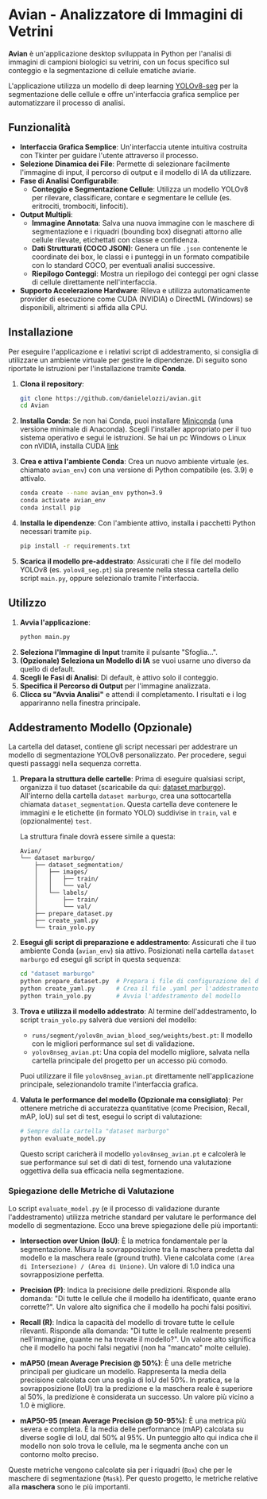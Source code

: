 # Avian - Analizzatore di Immagini di Vetrini

**Avian** è un'applicazione desktop sviluppata in Python per l'analisi di immagini di campioni biologici su vetrini, con un focus specifico sul conteggio e la segmentazione di cellule ematiche aviarie.

L'applicazione utilizza un modello di deep learning [YOLOv8-seg](https://github.com/ultralytics/assets/releases/download/v0.0.0/yolov8n-seg.pt) per la segmentazione delle cellule e offre un'interfaccia grafica semplice per automatizzare il processo di analisi.

## Funzionalità

- **Interfaccia Grafica Semplice**: Un'interfaccia utente intuitiva costruita con Tkinter per guidare l'utente attraverso il processo.
- **Selezione Dinamica dei File**: Permette di selezionare facilmente l'immagine di input, il percorso di output e il modello di IA da utilizzare.
- **Fase di Analisi Configurabile**:
  - **Conteggio e Segmentazione Cellule**: Utilizza un modello YOLOv8 per rilevare, classificare, contare e segmentare le cellule (es. eritrociti, trombociti, linfociti).
- **Output Multipli**:
  - **Immagine Annotata**: Salva una nuova immagine con le maschere di segmentazione e i riquadri (bounding box) disegnati attorno alle cellule rilevate, etichettati con classe e confidenza.
  - **Dati Strutturati (COCO JSON)**: Genera un file `.json` contenente le coordinate dei box, le classi e i punteggi in un formato compatibile con lo standard COCO, per eventuali analisi successive.
  - **Riepilogo Conteggi**: Mostra un riepilogo dei conteggi per ogni classe di cellule direttamente nell'interfaccia.
- **Supporto Accelerazione Hardware**: Rileva e utilizza automaticamente provider di esecuzione come CUDA (NVIDIA) o DirectML (Windows) se disponibili, altrimenti si affida alla CPU.

## Installazione

Per eseguire l'applicazione e i relativi script di addestramento, si consiglia di utilizzare un ambiente virtuale per gestire le dipendenze. Di seguito sono riportate le istruzioni per l'installazione tramite **Conda**.

1.  **Clona il repository**:
    ```bash
    git clone https://github.com/danielelozzi/avian.git
    cd Avian
    ```

2.  **Installa Conda**:
    Se non hai Conda, puoi installare [Miniconda](https://docs.conda.io/en/latest/miniconda.html) (una versione minimale di Anaconda). Scegli l'installer appropriato per il tuo sistema operativo e segui le istruzioni.
    Se hai un pc Windows o Linux con nVIDIA, installa CUDA [link](https://developer.nvidia.com/cuda-downloads)

3.  **Crea e attiva l'ambiente Conda**:
    Crea un nuovo ambiente virtuale (es. chiamato `avian_env`) con una versione di Python compatibile (es. 3.9) e attivalo.
    ```bash
    conda create --name avian_env python=3.9
    conda activate avian_env
    conda install pip
    ```

4.  **Installa le dipendenze**:
    Con l'ambiente attivo, installa i pacchetti Python necessari tramite `pip`.
    ```bash
    pip install -r requirements.txt
    ```

5.  **Scarica il modello pre-addestrato**:
    Assicurati che il file del modello YOLOv8 (es. `yolov8_seg.pt`) sia presente nella stessa cartella dello script `main.py`, oppure selezionalo tramite l'interfaccia.

## Utilizzo

1.  **Avvia l'applicazione**:
    ```bash
    python main.py
    ```
2.  **Seleziona l'Immagine di Input** tramite il pulsante "Sfoglia...".
3.  **(Opzionale) Seleziona un Modello di IA** se vuoi usarne uno diverso da quello di default.
4.  **Scegli le Fasi di Analisi**: Di default, è attivo solo il conteggio. 
5.  **Specifica il Percorso di Output** per l'immagine analizzata.
6.  **Clicca su "Avvia Analisi"** e attendi il completamento. I risultati e i log appariranno nella finestra principale.

## Addestramento Modello (Opzionale)

La cartella del dataset, contiene gli script necessari per addestrare un modello di segmentazione YOLOv8 personalizzato. Per procedere, segui questi passaggi nella sequenza corretta.

1.  **Prepara la struttura delle cartelle**:
    Prima di eseguire qualsiasi script, organizza il tuo dataset (scaricabile da qui: [dataset marburgo](https://data.uni-marburg.de/entities/dataset/c78489de-e08c-4818-800b-1f182aa2e631)). All'interno della cartella `dataset marburgo`, crea una sottocartella chiamata `dataset_segmentation`. Questa cartella deve contenere le immagini e le etichette (in formato YOLO) suddivise in `train`, `val` e (opzionalmente) `test`.

    La struttura finale dovrà essere simile a questa:
    ```
    Avian/
    └── dataset marburgo/
        ├── dataset_segmentation/
        │   ├── images/
        │   │   ├── train/
        │   │   └── val/
        │   └── labels/
        │       ├── train/
        │       └── val/
        ├── prepare_dataset.py
        ├── create_yaml.py
        └── train_yolo.py
    ```

2.  **Esegui gli script di preparazione e addestramento**:
    Assicurati che il tuo ambiente Conda (`avian_env`) sia attivo. Posizionati nella cartella `dataset marburgo` ed esegui gli script in questa sequenza:
    ```bash
    cd "dataset marburgo"
    python prepare_dataset.py  # Prepara i file di configurazione del dataset
    python create_yaml.py      # Crea il file .yaml per l'addestramento di YOLO
    python train_yolo.py       # Avvia l'addestramento del modello
    ```

3.  **Trova e utilizza il modello addestrato**:
    Al termine dell'addestramento, lo script `train_yolo.py` salverà due versioni del modello:
    -   `runs/segment/yolov8n_avian_blood_seg/weights/best.pt`: Il modello con le migliori performance sul set di validazione.
    -   `yolov8nseg_avian.pt`: Una copia del modello migliore, salvata nella cartella principale del progetto per un accesso più comodo.

    Puoi utilizzare il file `yolov8nseg_avian.pt` direttamente nell'applicazione principale, selezionandolo tramite l'interfaccia grafica.

4.  **Valuta le performance del modello (Opzionale ma consigliato)**:
    Per ottenere metriche di accuratezza quantitative (come Precision, Recall, mAP, IoU) sul set di test, esegui lo script di valutazione:
    ```bash
    # Sempre dalla cartella "dataset marburgo"
    python evaluate_model.py
    ```
    Questo script caricherà il modello `yolov8nseg_avian.pt` e calcolerà le sue performance sul set di dati di test, fornendo una valutazione oggettiva della sua efficacia nella segmentazione.

### Spiegazione delle Metriche di Valutazione

Lo script `evaluate_model.py` (e il processo di validazione durante l'addestramento) utilizza metriche standard per valutare le performance del modello di segmentazione. Ecco una breve spiegazione delle più importanti:

-   **Intersection over Union (IoU)**: È la metrica fondamentale per la segmentazione. Misura la sovrapposizione tra la maschera predetta dal modello e la maschera reale (ground truth). Viene calcolata come `(Area di Intersezione) / (Area di Unione)`. Un valore di 1.0 indica una sovrapposizione perfetta.

-   **Precision (P)**: Indica la precisione delle predizioni. Risponde alla domanda: "Di tutte le cellule che il modello ha identificato, quante erano corrette?". Un valore alto significa che il modello ha pochi falsi positivi.

-   **Recall (R)**: Indica la capacità del modello di trovare tutte le cellule rilevanti. Risponde alla domanda: "Di tutte le cellule realmente presenti nell'immagine, quante ne ha trovate il modello?". Un valore alto significa che il modello ha pochi falsi negativi (non ha "mancato" molte cellule).

-   **mAP50 (mean Average Precision @ 50%)**: È una delle metriche principali per giudicare un modello. Rappresenta la media della precisione calcolata con una soglia di IoU del 50%. In pratica, se la sovrapposizione (IoU) tra la predizione e la maschera reale è superiore al 50%, la predizione è considerata un successo. Un valore più vicino a 1.0 è migliore.

-   **mAP50-95 (mean Average Precision @ 50-95%)**: È una metrica più severa e completa. È la media delle performance (mAP) calcolata su diverse soglie di IoU, dal 50% al 95%. Un punteggio alto qui indica che il modello non solo trova le cellule, ma le segmenta anche con un contorno molto preciso.

Queste metriche vengono calcolate sia per i riquadri (`Box`) che per le maschere di segmentazione (`Mask`). Per questo progetto, le metriche relative alla **maschera** sono le più importanti.
